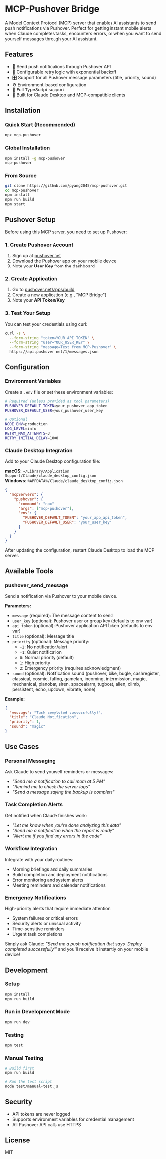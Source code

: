 # MCP-Pushover Bridge

A Model Context Protocol (MCP) server that enables AI assistants to send push notifications via Pushover. Perfect for getting instant mobile alerts when Claude completes tasks, encounters errors, or when you want to send yourself messages through your AI assistant.

## Features

- 📱 Send push notifications through Pushover API
- 🔄 Configurable retry logic with exponential backoff
- 🎛️ Support for all Pushover message parameters (title, priority, sound)
- ⚙️ Environment-based configuration
- 🔷 Full TypeScript support
- 🤖 Built for Claude Desktop and MCP-compatible clients

## Installation

### Quick Start (Recommended)
```bash
npx mcp-pushover
```

### Global Installation
```bash
npm install -g mcp-pushover
mcp-pushover
```

### From Source
```bash
git clone https://github.com/pyang2045/mcp-pushover.git
cd mcp-pushover
npm install
npm run build
npm start
```

## Pushover Setup

Before using this MCP server, you need to set up Pushover:

### 1. Create Pushover Account
1. Sign up at [pushover.net](https://pushover.net/)
2. Download the Pushover app on your mobile device
3. Note your **User Key** from the dashboard

### 2. Create Application
1. Go to [pushover.net/apps/build](https://pushover.net/apps/build)
2. Create a new application (e.g., "MCP Bridge")
3. Note your **API Token/Key**

### 3. Test Your Setup
You can test your credentials using curl:
```bash
curl -s \
  --form-string "token=YOUR_API_TOKEN" \
  --form-string "user=YOUR_USER_KEY" \
  --form-string "message=Test from MCP-Pushover" \
  https://api.pushover.net/1/messages.json
```

## Configuration

### Environment Variables

Create a `.env` file or set these environment variables:

```bash
# Required (unless provided as tool parameters)
PUSHOVER_DEFAULT_TOKEN=your_pushover_app_token
PUSHOVER_DEFAULT_USER=your_pushover_user_key

# Optional
NODE_ENV=production
LOG_LEVEL=info
RETRY_MAX_ATTEMPTS=3
RETRY_INITIAL_DELAY=1000
```

### Claude Desktop Integration

Add to your Claude Desktop configuration file:

**macOS**: `~/Library/Application Support/Claude/claude_desktop_config.json`  
**Windows**: `%APPDATA%/Claude/claude_desktop_config.json`

```json
{
  "mcpServers": {
    "pushover": {
      "command": "npx",
      "args": ["mcp-pushover"],
      "env": {
        "PUSHOVER_DEFAULT_TOKEN": "your_app_api_token",
        "PUSHOVER_DEFAULT_USER": "your_user_key"
      }
    }
  }
}
```

After updating the configuration, restart Claude Desktop to load the MCP server.

## Available Tools

### pushover_send_message

Send a notification via Pushover to your mobile device.

**Parameters:**
- `message` (required): The message content to send
- `user_key` (optional): Pushover user or group key (defaults to env var)
- `api_token` (optional): Pushover application API token (defaults to env var)
- `title` (optional): Message title
- `priority` (optional): Message priority:
  - `-2`: No notification/alert
  - `-1`: Quiet notification
  - `0`: Normal priority (default)
  - `1`: High priority
  - `2`: Emergency priority (requires acknowledgment)
- `sound` (optional): Notification sound (pushover, bike, bugle, cashregister, classical, cosmic, falling, gamelan, incoming, intermission, magic, mechanical, pianobar, siren, spacealarm, tugboat, alien, climb, persistent, echo, updown, vibrate, none)

**Example:**
```json
{
  "message": "Task completed successfully!",
  "title": "Claude Notification",
  "priority": 1,
  "sound": "magic"
}
```

## Use Cases

### Personal Messaging
Ask Claude to send yourself reminders or messages:
- *"Send me a notification to call mom at 5 PM"*
- *"Remind me to check the server logs"* 
- *"Send a message saying the backup is complete"*

### Task Completion Alerts
Get notified when Claude finishes work:
- *"Let me know when you're done analyzing this data"*
- *"Send me a notification when the report is ready"*
- *"Alert me if you find any errors in the code"*

### Workflow Integration
Integrate with your daily routines:
- Morning briefings and daily summaries
- Build completion and deployment notifications
- Error monitoring and system alerts
- Meeting reminders and calendar notifications

### Emergency Notifications
High-priority alerts that require immediate attention:
- System failures or critical errors
- Security alerts or unusual activity
- Time-sensitive reminders
- Urgent task completions

Simply ask Claude: *"Send me a push notification that says 'Deploy completed successfully'"* and you'll receive it instantly on your mobile device!

## Development

### Setup
```bash
npm install
npm run build
```

### Run in Development Mode
```bash
npm run dev
```

### Testing
```bash
npm test
```

### Manual Testing
```bash
# Build first
npm run build

# Run the test script
node test/manual-test.js
```

## Security

- API tokens are never logged
- Supports environment variables for credential management
- All Pushover API calls use HTTPS

## License

MIT
